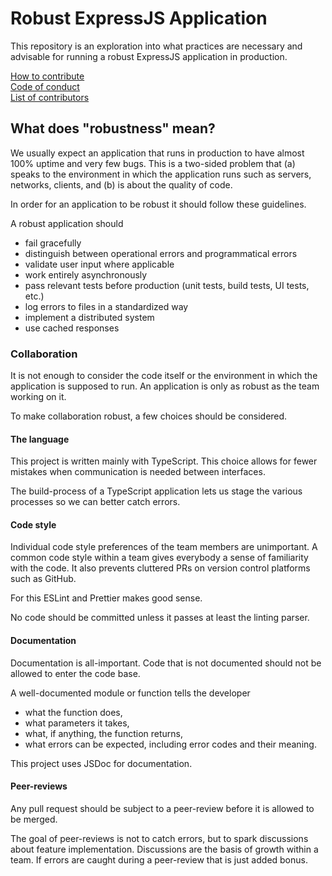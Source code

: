 # Robust ExpressJS Application

This repository is an exploration into what practices are necessary and advisable for running a robust ExpressJS application in production.

[How to contribute](CONTRIBUTING.md)  
[Code of conduct](CODE_OF_CONDUCT.md)  
[List of contributors](CONTRIBUTORS.md)

## What does "robustness" mean?

We usually expect an application that runs in production to have almost 100% uptime and very few bugs. This is a two-sided problem that (a) speaks to the environment in which the application runs such as servers, networks, clients, and (b) is about the quality of code.

In order for an application to be robust it should follow these guidelines.

A robust application should

* fail gracefully
* distinguish between operational errors and programmatical errors
* validate user input where applicable
* work entirely asynchronously
* pass relevant tests before production (unit tests, build tests, UI tests, etc.)
* log errors to files in a standardized way
* implement a distributed system
* use cached responses

### Collaboration

It is not enough to consider the code itself or the environment in which the application is supposed to run. An application is only as robust as the team working on it.

To make collaboration robust, a few choices should be considered.

#### The language

This project is written mainly with TypeScript. This choice allows for fewer mistakes when communication is needed between interfaces.

The build-process of a TypeScript application lets us stage the various processes so we can better catch errors.

#### Code style

Individual code style preferences of the team members are unimportant. A common code style within a team gives everybody a sense of familiarity with the code. It also prevents cluttered PRs on version control platforms such as GitHub.

For this ESLint and Prettier makes good sense.

No code should be committed unless it passes at least the linting parser.

#### Documentation

Documentation is all-important. Code that is not documented should not be allowed to enter the code base.

A well-documented module or function tells the developer

* what the function does,
* what parameters it takes,
* what, if anything, the function returns,
* what errors can be expected, including error codes and their meaning.

This project uses JSDoc for documentation.

#### Peer-reviews

Any pull request should be subject to a peer-review before it is allowed to be merged.

The goal of peer-reviews is not to catch errors, but to spark discussions about feature implementation. Discussions are the basis of growth within a team. If errors are caught during a peer-review that is just added bonus.